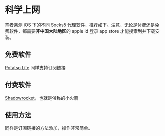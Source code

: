 # 科学上网

笔者亲测 iOS 下的不同 Socks5 代理软件，推荐如下。注意，无论是付费还是免费软件，都需要**非中国大陆地区**的 apple id 登录 app store 才能搜索到并下载安装。

## 免费软件

[Potatso Lite](https://itunes.apple.com/us/app/potatso-lite/id1239860606?mt=8) 同样支持订阅链接

## 付费软件

[Shadowrocket](https://itunes.apple.com/us/app/shadowrocket/id932747118?mt=8)，也就是俗称的小火箭

## 使用方法

同样是订阅链接的方法添加，操作非常简单。